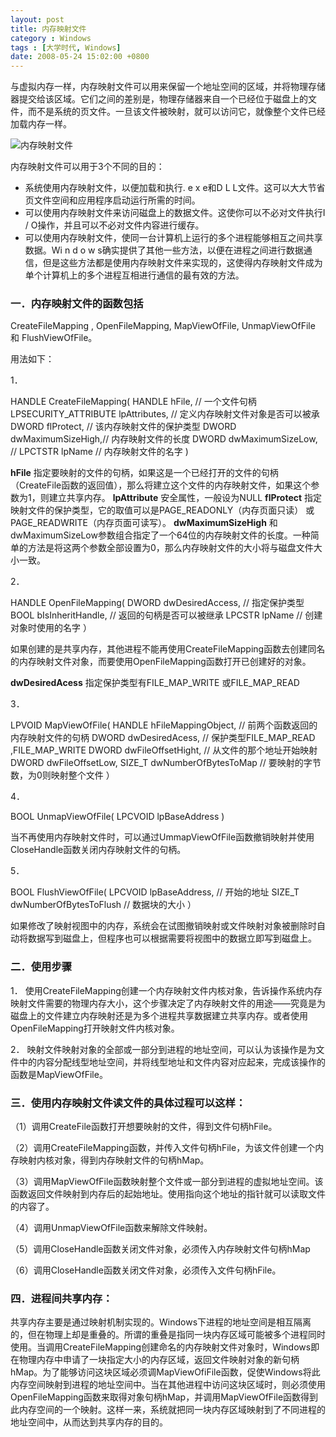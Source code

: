 ```yaml
---
layout: post
title: 内存映射文件
category : Windows
tags : [大学时代, Windows]
date: 2008-05-24 15:02:00 +0800
---
```


与虚拟内存一样，内存映射文件可以用来保留一个地址空间的区域，并将物理存储器提交给该区域。它们之间的差别是，物理存储器来自一个已经位于磁盘上的文件，而不是系统的页文件。一旦该文件被映射，就可以访问它，就像整个文件已经加载内存一样。

![内存映射文件](/images/2008-05-24.bmp)

内存映射文件可以用于3个不同的目的：

* 系统使用内存映射文件，以便加载和执行. e x e和D L L文件。这可以大大节省页文件空间和应用程序启动运行所需的时间。
* 可以使用内存映射文件来访问磁盘上的数据文件。这使你可以不必对文件执行I / O操作，并且可以不必对文件内容进行缓存。
* 可以使用内存映射文件，使同一台计算机上运行的多个进程能够相互之间共享数据。Wi n d o w s确实提供了其他一些方法，以便在进程之间进行数据通信，但是这些方法都是使用内存映射文件来实现的，这使得内存映射文件成为单个计算机上的多个进程互相进行通信的最有效的方法。

### 一．内存映射文件的函数包括

CreateFileMapping , OpenFileMapping, MapViewOfFile, UnmapViewOfFile 和 FlushViewOfFile。

用法如下：

1．

  HANDLE CreateFileMapping(
    HANDLE                  hFile,              // 一个文件句柄
    LPSECURITY_ATTRIBUTE  lpAttributes,         // 定义内存映射文件对象是否可以被承
    DWORD                   flProtect,           // 该内存映射文件的保护类型
    DWORD                   dwMaximumSizeHigh,// 内存映射文件的长度
    DWORD                   dwMaximumSizeLow, //
    LPCTSTR                  lpName             // 内存映射文件的名字
  )

  **hFile** 指定要映射的文件的句柄，如果这是一个已经打开的文件的句柄（CreateFile函数的返回值），那么将建立这个文件的内存映射文件，如果这个参数为1，则建立共享内存。
  **lpAttribute**  安全属性，一般设为NULL
  **flProtect**    指定映射文件的保护类型，它的取值可以是PAGE_READONLY（内存页面只读） 或 PAGE_READWRITE（内存页面可读写）。
  **dwMaximumSizeHigh** 和 dwMaximumSizeLow参数组合指定了一个64位的内存映射文件的长度。一种简单的方法是将这两个参数全部设置为0，那么内存映射文件的大小将与磁盘文件大小一致。

2．

  HANDLE OpenFileMapping(
      DWORD               dwDesiredAccess,    // 指定保护类型
      BOOL                  bIsInheritHandle,     // 返回的句柄是否可以被继承
      LPCSTR                lpName             // 创建对象时使用的名字
  ）

如果创建的是共享内存，其他进程不能再使用CreateFileMapping函数去创建同名的内存映射文件对象，而要使用OpenFileMapping函数打开已创建好的对象。

  **dwDesiredAcess**   指定保护类型有FILE_MAP_WRITE 或FILE_MAP_READ

3．

  LPVOID  MapViewOfFile(
      HANDLE  hFileMappingObject,    // 前两个函数返回的内存映射文件的句柄
      DWORD  dwDesiredAcess,      // 保护类型FILE_MAP_READ ,FILE_MAP_WRITE
      DWORD  dwFileOffsetHight,     // 从文件的那个地址开始映射
      DWORD  dwFileOffsetLow,
      SIZE_T   dwNumberOfBytesToMap // 要映射的字节数，为0则映射整个文件
  ）

4．

  BOOL  UnmapViewOfFile( LPCVOID  lpBaseAddress )

当不再使用内存映射文件时，可以通过UmmapViewOfFile函数撤销映射并使用CloseHandle函数关闭内存映射文件的句柄。

5．

  BOOL  FlushViewOfFile(
       LPCVOID   lpBaseAddress,  // 开始的地址
       SIZE_T     dwNumberOfBytesToFlush // 数据块的大小
  ）

如果修改了映射视图中的内存，系统会在试图撤销映射或文件映射对象被删除时自动将数据写到磁盘上，但程序也可以根据需要将视图中的数据立即写到磁盘上。
 
### 二．使用步骤

1．  使用CreateFileMapping创建一个内存映射文件内核对象，告诉操作系统内存映射文件需要的物理内存大小，这个步骤决定了内存映射文件的用途――究竟是为磁盘上的文件建立内存映射还是为多个进程共享数据建立共享内存。或者使用OpenFileMapping打开映射文件内核对象。

2．  映射文件映射对象的全部或一部分到进程的地址空间，可以认为该操作是为文件中的内容分配线型地址空间，并将线型地址和文件内容对应起来，完成该操作的函数是MapViewOfFile。
 
### 三．使用内存映射文件读文件的具体过程可以这样：

（1）调用CreateFile函数打开想要映射的文件，得到文件句柄hFile。

（2）调用CreateFileMapping函数，并传入文件句柄hFile，为该文件创建一个内存映射内核对象，得到内存映射文件的句柄hMap。

（3）调用MapViewOfFile函数映射整个文件或一部分到进程的虚拟地址空间。该函数返回文件映射到内存后的起始地址。使用指向这个地址的指针就可以读取文件的内容了。

（4）调用UnmapViewOfFile函数来解除文件映射。

（5）调用CloseHandle函数关闭文件对象，必须传入内存映射文件句柄hMap

（6）调用CloseHandle函数关闭文件对象，必须传入文件句柄hFile。
 
### 四．进程间共享内存：

共享内存主要是通过映射机制实现的。Windows下进程的地址空间是相互隔离的，但在物理上却是重叠的。所谓的重叠是指同一块内存区域可能被多个进程同时使用。当调用CreateFileMapping创建命名的内存映射文件对象时，Windows即在物理内存中申请了一块指定大小的内存区域，返回文件映射对象的新句柄hMap。为了能够访问这块区域必须调MapViewOfiFile函数，促使Windows将此内存空间映射到进程的地址空间中。当在其他进程中访问这块区域时，则必须使用OpenFileMapping函数来取得对象句柄hMap，并调用MapViewOfFile函数得到此内存空间的一个映射。这样一来，系统就把同一块内存区域映射到了不同进程的地址空间中，从而达到共享内存的目的。

